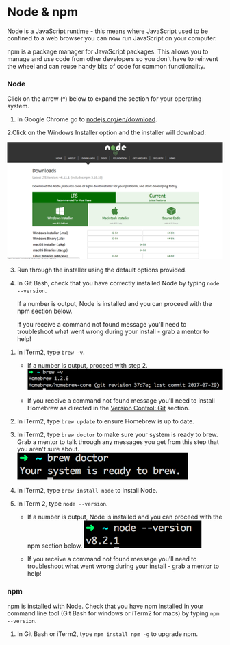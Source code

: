 # Node & npm

Node is a JavaScript runtime - this means where JavaScript used to be confined to a web browser you can now run JavaScript on your computer.

npm is a package manager for JavaScript packages.  This allows you to manage and use code from other developers so you don't have to reinvent the wheel and can reuse handy bits of code for common functionality.

### Node
Click on the arrow (^) below to expand the section for your operating system.

<!--sec data-title="Windows" data-id="section0" data-show=true data-collapse=true ces-->
1. In Google Chrome go to [nodejs.org/en/download](https://nodejs.org/en/download/).

2.Click on the Windows Installer option and the installer will download: 

   ![](/assets/node-install.png)

3. Run through the installer using the default options provided.

4. In Git Bash, check that you have correctly installed Node by typing `node --version`. 

    If a number is output, Node is installed and you can proceed with the npm section below.

    If you receive a command not found message you'll need to troubleshoot what went wrong during your install - grab a mentor to help!  
<!--endsec-->

<!--sec data-title="Mac" data-id="section1" data-show=true data-collapse=true ces-->
1. In iTerm2, type `brew -v`. 

    * If a number is output, proceed with step 2.
        ![](/assets/brew-version.png)

    * If you receive a command not found message you'll need to install Homebrew as directed in the [Version Control: Git](/version-control---git.md) section. 

2. In iTerm2, type `brew update` to ensure Homebrew is up to date.

3. In iTerm2, type `brew doctor` to make sure your system is ready to brew. Grab a mentor to talk through any messages you get from this step that you aren't sure about. 
    ![](/assets/brew-doctor.png)
    
4. In iTerm2, type `brew install node` to install Node.

5. In iTerm 2, type `node --version`. 

    * If a number is output, Node is installed and you can proceed with the npm section below.
    ![](/assets/node-version.png)

    * If you receive a command not found message you'll need to troubleshoot what went wrong during your install - grab a mentor to help!  
<!--endsec-->

### npm

npm is installed with Node.  Check that you have npm installed in your command line tool \(Git Bash for windows or iTerm2 for macs\) by typing `npm --version`. 

1. In Git Bash or iTerm2, type `npm install npm -g` to upgrade npm.

